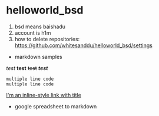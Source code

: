 # helloworld_bsd
1. bsd means baishadu
2. account is h1m
3. how to delete repositories:
https://github.com/whitesanddu/helloworld_bsd/settings

- markdown samples

*test* **test** ~~test~~ ***test***
 

```
multiple line code
multiple line code
```

[I'm an inline-style link with title](https://www.google.com "Google's Homepage")

- google spreadsheet to markdown


